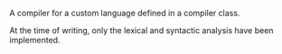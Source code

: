 A compiler for a custom language defined in a compiler class.

At the time of writing, only the lexical and syntactic analysis have been implemented.

